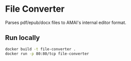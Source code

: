# File Converter
Parses pdf/epub/docx files to AMAI's internal editor format.

## Run locally
```bash
docker build -t file-converter .
docker run -p 80:80/tcp file-converter
```
